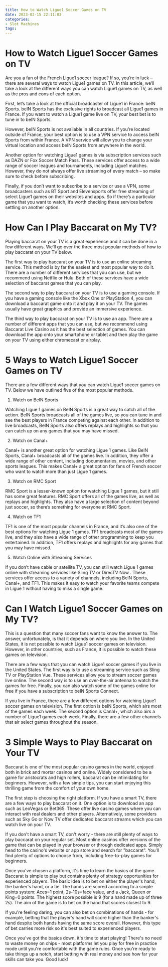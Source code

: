 ```yaml
---
title: How to Watch Ligue1 Soccer Games on TV
date: 2023-02-15 22:11:03
categories:
- Slot Machines
tags:
---
```



#  How to Watch Ligue1 Soccer Games on TV

Are you a fan of the French Ligue1 soccer league? If so, you’re in luck – there are several ways to watch Ligue1 games on TV. In this article, we’ll take a look at the different ways you can watch Ligue1 games on TV, as well as the pros and cons of each option.

First, let’s take a look at the official broadcaster of Ligue1 in France: beIN Sports. beIN Sports has the exclusive rights to broadcast all Ligue1 games in France. If you want to watch a Ligue1 game live on TV, your best bet is to tune in to beIN Sports.

However, beIN Sports is not available in all countries. If you’re located outside of France, your best option is to use a VPN service to access beIN Sports from within France. A VPN service will allow you to change your virtual location and access beIN Sports from anywhere in the world.

Another option for watching Ligue1 games is via subscription services such as DAZN or Fox Soccer Match Pass. These services offer access to a wide range of soccer leagues and tournaments, including Ligue1 matches. However, they do not always offer live streaming of every match – so make sure to check before subscribing.

Finally, if you don’t want to subscribe to a service or use a VPN, some broadcasters such as BT Sport and Elevensports offer free streaming of select Ligue1 games on their websites and apps. So if there’s a particular game that you want to watch, it’s worth checking these services before settling on another option.

#  How Can I Play Baccarat on My TV?

Playing baccarat on your TV is a great experience and it can be done in a few different ways. We’ll go over the three most popular methods of how to play baccarat on your TV below.

The first way to play baccarat on your TV is to use an online streaming service. This method is by far the easiest and most popular way to do it. There are a number of different services that you can use, but we recommend using Netflix or Hulu. Both of these services have a wide selection of baccarat games that you can play.

The second way to play baccarat on your TV is to use a gaming console. If you have a gaming console like the Xbox One or PlayStation 4, you can download a baccarat game onto it and play it on your TV. The games usually have great graphics and provide an immersive experience.

The third way to play baccarat on your TV is to use an app. There are a number of different apps that you can use, but we recommend using Baccarat Live Casino as it has the best selection of games. You can download the app onto your smartphone or tablet and then play the game on your TV using either chromecast or airplay.

#  5 Ways to Watch Ligue1 Soccer Games on TV

There are a few different ways that you can watch Ligue1 soccer games on TV. Below we have outlined five of the most popular methods.

1. Watch on BeIN Sports

Watching Ligue 1 games on BeIN Sports is a great way to catch all of the action. BeIN Sports broadcasts all of the games live, so you can tune in and see the best players in France competing against each other. In addition to live broadcasts, BeIN Sports also offers replays and highlights so that you can catch up on any games that you may have missed.

2. Watch on Canal+

Canal+ is another great option for watching Ligue 1 games. Like BeIN Sports, Canal+ broadcasts all of the games live. In addition, they offer a wide range of other content, including documentaries, movies, and other sports leagues. This makes Canal+ a great option for fans of French soccer who want to watch more than just Ligue 1 games.

3. Watch on RMC Sport

RMC Sport is a lesser-known option for watching Ligue 1 games, but it still has some great features. RMC Sport offers all of the games live, as well as replays and highlights. They also have a large selection of content beyond just soccer, so there’s something for everyone at RMC Sport.

4. Watch on TF1

TF1 is one of the most popular channels in France, and it’s also one of the best options for watching Ligue 1 games. TF1 broadcasts most of the games live, and they also have a wide range of other programming to keep you entertained. In addition, TF1 offers replays and highlights for any games that you may have missed.

5. Watch Online with Streaming Services

If you don’t have cable or satellite TV, you can still watch Ligue 1 games online with streaming services like Sling TV or DirecTV Now . These services offer access to a variety of channels, including BeIN Sports, Canal+, and TF1. This makes it easy to watch your favorite teams compete in Ligue 1 without having to miss a single game.

#  Can I Watch Ligue1 Soccer Games on My TV?

This is a question that many soccer fans want to know the answer to. The answer, unfortunately, is that it depends on where you live. In the United States, it is not possible to watch Ligue1 soccer games on television. However, in other countries, such as France, it is possible to watch these games on television.

There are a few ways that you can watch Ligue1 soccer games if you live in the United States. The first way is to use a streaming service such as Sling TV or PlayStation Vue. These services allow you to stream soccer games live online. The second way is to use an over-the-air antenna to watch the games for free. Finally, you can also watch some of the games online for free if you have a subscription to beIN Sports Connect.

If you live in France, there are a few different options for watching Ligue1 soccer games on television. The first option is beIN Sports, which airs most of the games each week. The second option is Canal+, which also airs a number of Ligue1 games each week. Finally, there are a few other channels that air select games throughout the season.

#  3 Simple Ways to Play Baccarat on Your TV

Baccarat is one of the most popular casino games in the world, enjoyed both in brick and mortar casinos and online. Widely considered to be a game for aristocrats and high rollers, baccarat can be intimidating for beginners. However, with a few simple tips, you can start enjoying this thrilling game from the comfort of your own home.

The first step is choosing the right platform. If you have a smart TV, there are a few ways to play baccarat on it. One option is to download an app such as LeoVegas or Bet365. These offer live casino games where you can interact with real dealers and other players. Alternatively, some providers such as Sky Go or Now TV offer dedicated baccarat streams which you can watch live on your TV.

If you don't have a smart TV, don't worry - there are still plenty of ways to play baccarat on your regular set. Most online casinos offer versions of the game that can be played in your browser or through dedicated apps. Simply head to the casino's website or app store and search for "baccarat". You'll find plenty of options to choose from, including free-to-play games for beginners.

Once you've chosen a platform, it's time to learn the basics of the game. Baccarat is simple to play but contains plenty of strategy opportunities for experienced players. The basic idea is to bet on either the player's hand, the banker's hand, or a tie. The hands are scored according to a simple points system: Aces=1 point, 2s-10s=face value, and a Jack, Queen or King=0 points. The highest score possible is 9 (for a hand made up of three 2s). The aim of the game is to bet on the hand that scores closest to 9.

If you're feeling daring, you can also bet on combinations of hands - for example, betting that the player's hand will score higher than the banker's hand despite both hands having the same score overall. However, this type of bet carries more risk so it's best suited to experienced players.

Once you've got the basics down, it's time to start playing! There's no need to waste money on chips - most platforms let you play for free in practice mode until you're comfortable with the game rules. Once you're ready to take things up a notch, start betting with real money and see how far your skills can take you. Good luck!